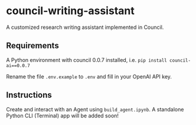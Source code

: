 # council-writing-assistant

A customized research writing assistant implemented in Council.

## Requirements

A Python environment with council 0.0.7 installed, i.e.
`pip install council-ai==0.0.7`

Rename the file `.env.example` to `.env` and fill in your OpenAI API key.

## Instructions

Create and interact with an Agent using `build_agent.ipynb`. A standalone Python CLI (Terminal) app will be added soon!